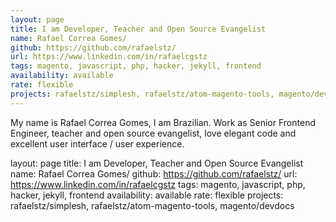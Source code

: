 ```yaml
---
layout: page
title: I am Developer, Teacher and Open Source Evangelist
name: Rafael Correa Gomes/
github: https://github.com/rafaelstz/
url: https://www.linkedin.com/in/rafaelcgstz
tags: magento, javascript, php, hacker, jekyll, frontend
availability: available
rate: flexible
projects: rafaelstz/simplesh, rafaelstz/atom-magento-tools, magento/devdocs
---
```


My name is Rafael Correa Gomes, I am Brazilian. Work as Senior Frontend Engineer, teacher and open source evangelist, love elegant code and excellent user interface / user experience.

layout: page
title: I am Developer, Teacher and Open Source Evangelist
name: Rafael Correa Gomes/
github: https://github.com/rafaelstz/
url: https://www.linkedin.com/in/rafaelcgstz
tags: magento, javascript, php, hacker, jekyll, frontend
availability: available
rate: flexible
projects: rafaelstz/simplesh, rafaelstz/atom-magento-tools, magento/devdocs